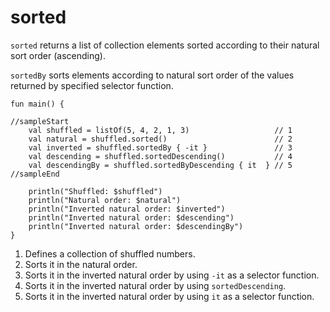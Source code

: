 # sorted

`sorted` returns a list of collection elements sorted according to their natural sort order (ascending).

`sortedBy` sorts elements according to natural sort order of the values returned by specified selector function.

```run-kotlin
fun main() {

//sampleStart
    val shuffled = listOf(5, 4, 2, 1, 3)                   // 1
    val natural = shuffled.sorted()                        // 2
    val inverted = shuffled.sortedBy { -it }               // 3
    val descending = shuffled.sortedDescending()           // 4
    val descendingBy = shuffled.sortedByDescending { it  } // 5
//sampleEnd

    println("Shuffled: $shuffled")
    println("Natural order: $natural")
    println("Inverted natural order: $inverted")
    println("Inverted natural order: $descending")
    println("Inverted natural order: $descendingBy")
}
```

1. Defines a collection of shuffled numbers.
2. Sorts it in the natural order.
3. Sorts it in the inverted natural order by using `-it` as a selector function.
4. Sorts it in the inverted natural order by using `sortedDescending`.
5. Sorts it in the inverted natural order by using `it` as a selector function.
